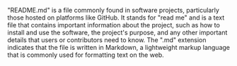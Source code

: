 "README.md" is a file commonly found in software projects, particularly those hosted on platforms like GitHub. It stands for "read me" and is a text file that contains important information about the project, such as how to install and use the software, the project's purpose, and any other important details that users or contributors need to know. The ".md" extension indicates that the file is written in Markdown, a lightweight markup language that is commonly used for formatting text on the web.